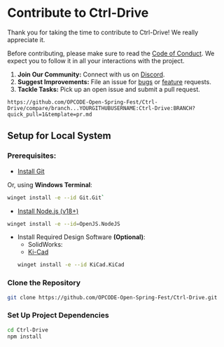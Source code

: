 # Contribute to Ctrl-Drive

Thank you for taking the time to contribute to Ctrl-Drive! We really appreciate it. 

Before contributing, please make sure to read the [Code of Conduct](code_of_conduct.md). We expect you to follow it in all your interactions with the project.

<!--1. **Explore and Star the Repo:** Familiarize yourself with the project.-->
1. **Join Our Community:** Connect with us on [Discord](https://discord.com/invite/Duprr94DAa).
2. **Suggest Improvements:** File an issue for [bugs](../ISSUE_TEMPLATE/bug_report.yaml) or [feature](../ISSUE_TEMPLATE/feature_request.yaml) requests.
3. **Tackle Tasks:** Pick up an open issue and submit a pull request.
```
https://github.com/OPCODE-Open-Spring-Fest/Ctrl-Drive/compare/branch...YOURGITHUBUSERNAME:Ctrl-Drive:BRANCH?quick_pull=1&template=pr.md
```
## Setup for Local System

### Prerequisites:

- [Install Git](https://git-scm.com/downloads)

Or, using **Windows Terminal**: 
```bash
winget install -e --id Git.Git`
```
- [Install Node.js (v18+)](https://nodejs.org/en/download/)

```bash
winget install -e --id=OpenJS.NodeJS
```
- Install Required Design Software **(Optional)**:
	- SolidWorks:
    <!--add steps for installing SolidWorks-->
	- [Ki-Cad](https://www.kicad.org/download/)
    ```bash
    winget install -e --id KiCad.KiCad
    ```

### Clone the Repository

```bash
git clone https://github.com/OPCODE-Open-Spring-Fest/Ctrl-Drive.git
```

### Set Up Project Dependencies

```bash
cd Ctrl-Drive  
npm install 
```